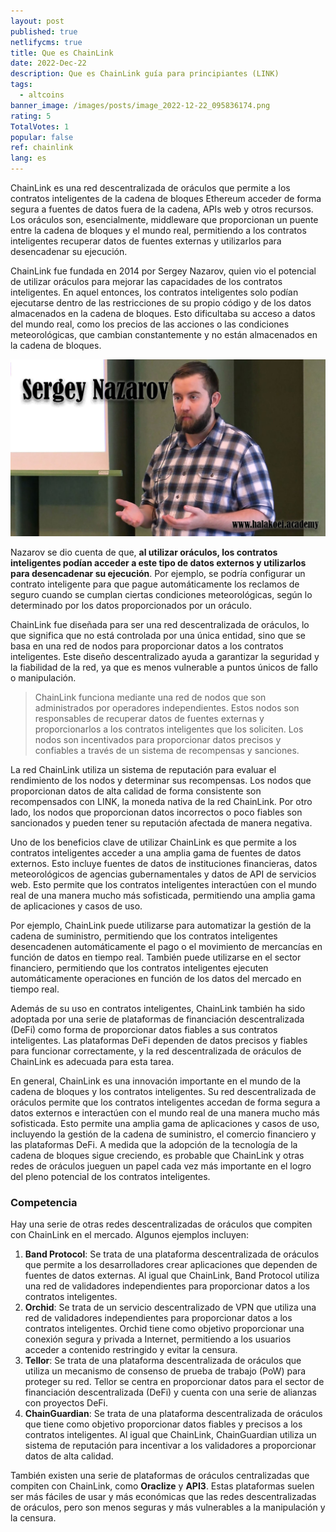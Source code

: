 ```yaml
---
layout: post
published: true
netlifycms: true
title: Que es ChainLink
date: 2022-Dec-22
description: Que es ChainLink guía para principiantes (LINK)
tags:
  - altcoins
banner_image: /images/posts/image_2022-12-22_095836174.png
rating: 5
TotalVotes: 1
popular: false
ref: chainlink
lang: es
---
```

ChainLink es una red descentralizada de oráculos que permite a los contratos inteligentes de la cadena de bloques Ethereum acceder de forma segura a fuentes de datos fuera de la cadena, APIs web y otros recursos. Los oráculos son, esencialmente, middleware que proporcionan un puente entre la cadena de bloques y el mundo real, permitiendo a los contratos inteligentes recuperar datos de fuentes externas y utilizarlos para desencadenar su ejecución.

ChainLink fue fundada en 2014 por Sergey Nazarov, quien vio el potencial de utilizar oráculos para mejorar las capacidades de los contratos inteligentes. En aquel entonces, los contratos inteligentes solo podían ejecutarse dentro de las restricciones de su propio código y de los datos almacenados en la cadena de bloques. Esto dificultaba su acceso a datos del mundo real, como los precios de las acciones o las condiciones meteorológicas, que cambian constantemente y no están almacenados en la cadena de bloques.

![Sergey Nazarov](/images/posts/image_2022-12-22_095608854.png "Sergey Nazarov")

Nazarov se dio cuenta de que, **al utilizar oráculos, los contratos inteligentes podían acceder a este tipo de datos externos y utilizarlos para desencadenar su ejecución**. Por ejemplo, se podría configurar un contrato inteligente para que pague automáticamente los reclamos de seguro cuando se cumplan ciertas condiciones meteorológicas, según lo determinado por los datos proporcionados por un oráculo.

ChainLink fue diseñada para ser una red descentralizada de oráculos, lo que significa que no está controlada por una única entidad, sino que se basa en una red de nodos para proporcionar datos a los contratos inteligentes. Este diseño descentralizado ayuda a garantizar la seguridad y la fiabilidad de la red, ya que es menos vulnerable a puntos únicos de fallo o manipulación.

> ChainLink funciona mediante una red de nodos que son administrados por operadores independientes. Estos nodos son responsables de recuperar datos de fuentes externas y proporcionarlos a los contratos inteligentes que los soliciten. Los nodos son incentivados para proporcionar datos precisos y confiables a través de un sistema de recompensas y sanciones.

La red ChainLink utiliza un sistema de reputación para evaluar el rendimiento de los nodos y determinar sus recompensas. Los nodos que proporcionan datos de alta calidad de forma consistente son recompensados con LINK, la moneda nativa de la red ChainLink. Por otro lado, los nodos que proporcionan datos incorrectos o poco fiables son sancionados y pueden tener su reputación afectada de manera negativa.

Uno de los beneficios clave de utilizar ChainLink es que permite a los contratos inteligentes acceder a una amplia gama de fuentes de datos externos. Esto incluye fuentes de datos de instituciones financieras, datos meteorológicos de agencias gubernamentales y datos de API de servicios web. Esto permite que los contratos inteligentes interactúen con el mundo real de una manera mucho más sofisticada, permitiendo una amplia gama de aplicaciones y casos de uso.

Por ejemplo, ChainLink puede utilizarse para automatizar la gestión de la cadena de suministro, permitiendo que los contratos inteligentes desencadenen automáticamente el pago o el movimiento de mercancías en función de datos en tiempo real. También puede utilizarse en el sector financiero, permitiendo que los contratos inteligentes ejecuten automáticamente operaciones en función de los datos del mercado en tiempo real.

Además de su uso en contratos inteligentes, ChainLink también ha sido adoptada por una serie de plataformas de financiación descentralizada (DeFi) como forma de proporcionar datos fiables a sus contratos inteligentes. Las plataformas DeFi dependen de datos precisos y fiables para funcionar correctamente, y la red descentralizada de oráculos de ChainLink es adecuada para esta tarea.

En general, ChainLink es una innovación importante en el mundo de la cadena de bloques y los contratos inteligentes. Su red descentralizada de oráculos permite que los contratos inteligentes accedan de forma segura a datos externos e interactúen con el mundo real de una manera mucho más sofisticada. Esto permite una amplia gama de aplicaciones y casos de uso, incluyendo la gestión de la cadena de suministro, el comercio financiero y las plataformas DeFi. A medida que la adopción de la tecnología de la cadena de bloques sigue creciendo, es probable que ChainLink y otras redes de oráculos jueguen un papel cada vez más importante en el logro del pleno potencial de los contratos inteligentes.

### C﻿ompetencia

Hay una serie de otras redes descentralizadas de oráculos que compiten con ChainLink en el mercado. Algunos ejemplos incluyen:

1. **Band Protocol**: Se trata de una plataforma descentralizada de oráculos que permite a los desarrolladores crear aplicaciones que dependen de fuentes de datos externas. Al igual que ChainLink, Band Protocol utiliza una red de validadores independientes para proporcionar datos a los contratos inteligentes.
2. **Orchid**: Se trata de un servicio descentralizado de VPN que utiliza una red de validadores independientes para proporcionar datos a los contratos inteligentes. Orchid tiene como objetivo proporcionar una conexión segura y privada a Internet, permitiendo a los usuarios acceder a contenido restringido y evitar la censura.
3. **Tellor**: Se trata de una plataforma descentralizada de oráculos que utiliza un mecanismo de consenso de prueba de trabajo (PoW) para proteger su red. Tellor se centra en proporcionar datos para el sector de financiación descentralizada (DeFi) y cuenta con una serie de alianzas con proyectos DeFi.
4. **ChainGuardian**: Se trata de una plataforma descentralizada de oráculos que tiene como objetivo proporcionar datos fiables y precisos a los contratos inteligentes. Al igual que ChainLink, ChainGuardian utiliza un sistema de reputación para incentivar a los validadores a proporcionar datos de alta calidad.

También existen una serie de plataformas de oráculos centralizadas que compiten con ChainLink, como **Oraclize** y **API3**. Estas plataformas suelen ser más fáciles de usar y más económicas que las redes descentralizadas de oráculos, pero son menos seguras y más vulnerables a la manipulación y la censura.